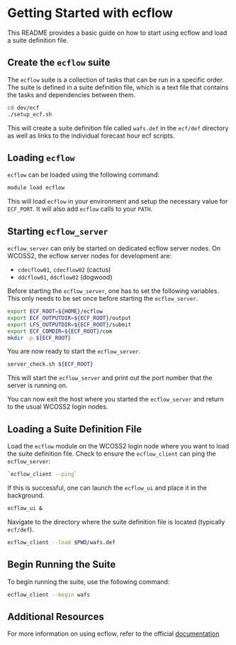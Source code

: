 # Getting Started with ecflow

This README provides a basic guide on how to start using ecflow and load a suite definition file.

## Create the `ecflow` suite
The `ecflow` suite is a collection of tasks that can be run in a specific order.  The suite is defined in a suite definition file, which is a text file that contains the tasks and dependencies between them.
```bash
cd dev/ecf
./setup_ecf.sh
```
This will create a suite definition file called `wafs.def` in the `ecf/def` directory as well as links to the individual forecast hour ecf scripts.

## Loading `ecflow`
`ecflow` can be loaded using the following command:
```bash
module load ecflow
```
This will load `ecflow` in your environment and setup the necessary value for `ECF_PORT`.  It will also add `ecflow` calls to your `PATH`.

## Starting `ecflow_server`
`ecflow_server` can only be started on dedicated ecflow server nodes.  On WCOSS2, the ecflow server nodes for development are:
- `cdecflow01`, `cdecflow02` (cactus)
- `ddcflow01`, `ddcflow02` (dogwood)

Before starting the `ecflow_server`, one has to set the following variables.  This only needs to be set once before starting the `ecflow_server`.
```bash
export ECF_ROOT=${HOME}/ecflow
export ECF_OUTPUTDIR=${ECF_ROOT}/output
export LFS_OUTPUTDIR=${ECF_ROOT}/submit
export ECF_COMDIR=${ECF_ROOT}/com
mkdir -p ${ECF_ROOT}
```

You are now ready to start the `ecflow_server`.
```bash
server_check.sh ${ECF_ROOT}
```
This will start the `ecflow_server` and print out the port number that the server is running on.

You can now exit the host where you started the `ecflow_server` and return to the usual WCOSS2 login nodes.

## Loading a Suite Definition File
Load the `ecflow` module on the WCOSS2 login node where you want to load the suite definition file.
Check to ensure the `ecflow_client` can ping the `ecflow_server`:
```bash
`ecflow_client --ping`
```

If this is successful, one can launch the `ecflow_ui` and place it in the background.
```bash
ecflow_ui &
```

Navigate to the directory where the suite definition file is located (typically `ecf/def`).
```bash
ecflow_client --load $PWD/wafs.def
```

## Begin Running the Suite
To begin running the suite, use the following command:
```bash
ecflow_client --begin wafs
```

## Additional Resources
For more information on using ecflow, refer to the official [documentation](https://ecflow.readthedocs.io/en/latest/overview.html)
